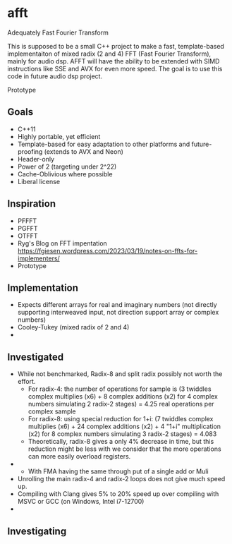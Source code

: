 # afft
Adequately Fast Fourier Transform

This is supposed to be a small C++ project to make a fast, template-based implementaiton of mixed radix (2 and 4) FFT (Fast Fourier Transform), mainly for audio dsp. AFFT will have the ability to be extended with SIMD instructions like SSE and AVX for even more speed.  The goal is to use this code in future audio dsp project. 

Prototype

## Goals
- C++11
- Highly portable, yet efficient
- Template-based for easy adaptation to other platforms and future-proofing (extends to AVX and Neon)
- Header-only
- Power of 2 (targeting under 2^22)
- Cache-Oblivious where possible
- Liberal license

## Inspiration
- PFFFT
- PGFFT
- OTFFT
- Ryg's Blog on FFT impentation https://fgiesen.wordpress.com/2023/03/19/notes-on-ffts-for-implementers/
- Prototype

## Implementation
- Expects different arrays for real and imaginary numbers (not directly supporting interweaved input, not direction support array or complex numbers)
- Cooley-Tukey (mixed radix of 2 and 4)
- 

## Investigated
- While not benchmarked, Radix-8 and split radix possibly not worth the effort.
  - For radix-4: the number of operations for sample is (3 twiddles complex multiplies (x6) + 8 complex additions (x2) for 4 complex numbers simulating 2 radix-2 stages) = 4.25 real operations per complex sample
  - For radix-8: using special reduction for 1+i: (7 twiddles complex multiplies (x6) + 24 complex additions (x2) + 4 "1+i" multiplication (x2) for 8 complex numbers simulating 3 radix-2 stages) =  4.083
  - Theoretically, radix-8 gives a only 4% decrease in time, but this reduction might be less with we consider that the more operations can more easily overload registers. 
- - With FMA having the same through put of a single add or Muli
- Unrolling the main radix-4 and radix-2 loops does not give much speed up.
- Compiling with Clang gives 5% to 20% speed up over compiling with MSVC or GCC (on Windows, Intel i7-12700)
- 
## Investigating


